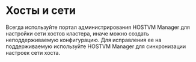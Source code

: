 # Хосты и сети

Всегда используйте портал администрирования HOSTVM Manager для настройки сети хостов кластера, иначе можно создать неподдерживаемую конфигурацию. Для исправления ее на поддерживаемую используйте HOSTVM Manager для синхронизации настроек сети хоста.
